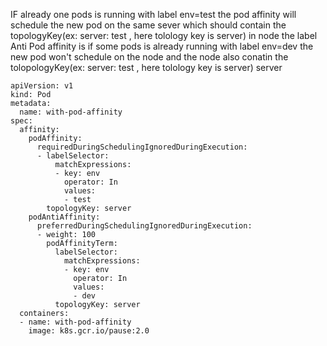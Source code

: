 IF already one pods is running with label env=test the pod affinity will schedule the new pod on the same sever
which should contain the topologyKey(ex: server: test , here tolology key is server) in node the label 
Anti Pod affinity is if some pods is already running with label env=dev the new pod won't schedule on the node 
and the node also conatin the tolopologyKey(ex: server: test , here tolology key is server) server 


    apiVersion: v1
    kind: Pod
    metadata:
      name: with-pod-affinity
    spec:
      affinity:
        podAffinity:
          requiredDuringSchedulingIgnoredDuringExecution:
          - labelSelector:
              matchExpressions:
              - key: env
                operator: In
                values:
                - test
            topologyKey: server
        podAntiAffinity:
          preferredDuringSchedulingIgnoredDuringExecution:
          - weight: 100
            podAffinityTerm:
              labelSelector:
                matchExpressions:
                - key: env
                  operator: In
                  values:
                  - dev
              topologyKey: server
      containers:
      - name: with-pod-affinity
        image: k8s.gcr.io/pause:2.0

